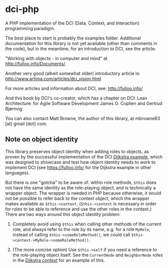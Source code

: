 # dci-php

A PHP implementation of the DCI (Data, Context, and Interaction) programming paradigm.

The best place to start is probably the examples folder. Additional documentation for this library is not yet available
(other than comments in the code), but in the meantime, for an introduction to DCI,
see the article:

"Working with objects - in computer and mind"
at http://fulloo.info/Documents/.

Another very good (albeit somewhat older) introductory article is:
http://www.artima.com/articles/dci_vision.html

For more articles and information about DCI, see:
http://fulloo.info/

And this book by DCI's co-creator, which has a chapter on DCI:
Lean Architecture: for Agile Software Development
James O. Coplien and Gertrud Bjørnvig

You can also contact Matt Browne, the author of this library, at mbrowne83 [at] gmail [dot] com.

## Note on object identity

This library preserves object identity when adding roles to objects, as proven by the successful implementation of the DCI [Dijkstra example](examples/Dijkstra/), which was designed to showcase and test how object identity needs to work to implement DCI (see https://fulloo.info/ for the Dijkstra example in other languages).

But there is one "gotcha" to be aware of: within role methods, `$this` does not have the same identity as the role-playing object, and is technically a wrapper object. The wrapper is needed in PHP because otherwise, it would not be possible to refer back to the context object, which the wrapper makes available as `$this->context`. (`$this->context` is necessary in order for roles to be able to reference and use the other roles in the context.) There are two ways around this object identity problem:

1. Completely avoid using `$this` when calling other methods of the current role, and always refer to the role by its name, e.g. for a role `MyRole`, instead of calling `$this->someRoleMethod()`, we could call `$this->context->MyRole->someRoleMethod()`.

2. (The more concise option) Use `$this->self` if you need a reference to the role-playing object itself. See the `CurrentNode` and `NeighborNode` roles in the [Dijkstra context](examples/Dijkstra/CalculateShortestPath.php) for an example of this.
